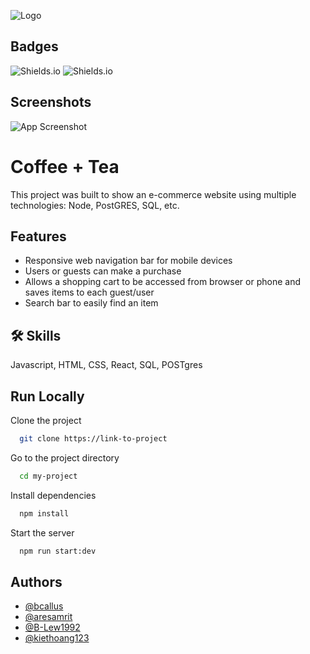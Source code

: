 
![Logo](../assets/CoffeeTeaLogoHome.png)


## Badges
![Shields.io](https://img.shields.io/github/commit-activity/w/bcallus/Coffee-Candles?style=plastic)
![Shields.io](https://img.shields.io/github/languages/code-size/bcallus/Coffee-Candles?style=social)
## Screenshots

![App Screenshot](https://via.placeholder.com/468x300?text=App+Screenshot+Here)


# Coffee + Tea

This project was built to show an e-commerce website using multiple technologies: Node, PostGRES, SQL, etc. 


## Features

- Responsive web navigation bar for mobile devices
- Users or guests can make a purchase
- Allows a shopping cart to be accessed from browser or phone and saves items to each guest/user
- Search bar to easily find an item


## 🛠 Skills
Javascript, HTML, CSS, React, SQL, POSTgres


## Run Locally

Clone the project

```bash
  git clone https://link-to-project
```

Go to the project directory

```bash
  cd my-project
```

Install dependencies

```bash
  npm install
```

Start the server

```bash
  npm run start:dev
```


## Authors

- [@bcallus](https://github.com/bcallus)
- [@aresamrit](https://github.com/aresamrit)
- [@B-Lew1992](https://github.com/B-Lew1992)
- [@kiethoang123](https://github.com/kiethoang123)


